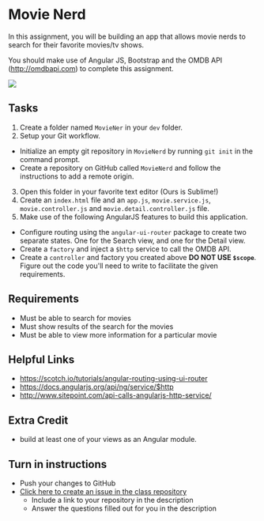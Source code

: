 # Movie Nerd

In this assignment, you will be building an app that allows movie nerds to search for their favorite movies/tv shows.

You should make use of Angular JS, Bootstrap and the OMDB API (http://omdbapi.com) to complete this assignment.

<img src="http://i.imgur.com/ebody6P.png" /> 

## Tasks
1. Create a folder named `MovieNer` in your `dev` folder.
2. Setup your Git workflow.
  - Initialize an empty git repository in `MovieNerd` by running `git init` in the command prompt.
  - Create a repository on GitHub called `MovieNerd` and follow the instructions to add a remote origin.
3. Open this folder in your favorite text editor (Ours is Sublime!)
4. Create an `index.html` file and an `app.js`, `movie.service.js`, `movie.controller.js` and `movie.detail.controller.js` file.
5. Make use of the following AngularJS features to build this application.
  - Configure routing using the `angular-ui-router` package to create two separate states. One for the Search view, and one for the Detail view.
  - Create a `factory` and inject a `$http` service to call the OMDB API.
  - Create a `controller` and factory you created above **DO NOT USE `$scope`**. Figure out the code you'll need to write to facilitate the given requirements.
  
## Requirements
* Must be able to search for movies
* Must show results of the search for the movies
* Must be able to view more information for a particular movie

## Helpful Links
* https://scotch.io/tutorials/angular-routing-using-ui-router
* https://docs.angularjs.org/api/ng/service/$http
* http://www.sitepoint.com/api-calls-angularjs-http-service/

## Extra Credit
* build at least one of your views as an Angular module. 

## Turn in instructions
* Push your changes to GitHub 
* [Click here to create an issue in the class repository](https://github.com/OriginCodeAcademy/2016-SC-WinterCohort/issues/new?title=10-MovieNerd&body=1.%20Where%20can%20I%20find%20your%20repository%3F%0D%0A%0D%0A%0D%0A%0D%0A2.%20Did%20you%20complete%20any%20of%20the%20extras%3F)
	* Include a link to your repository in the description
	* Answer the questions filled out for you in the description
